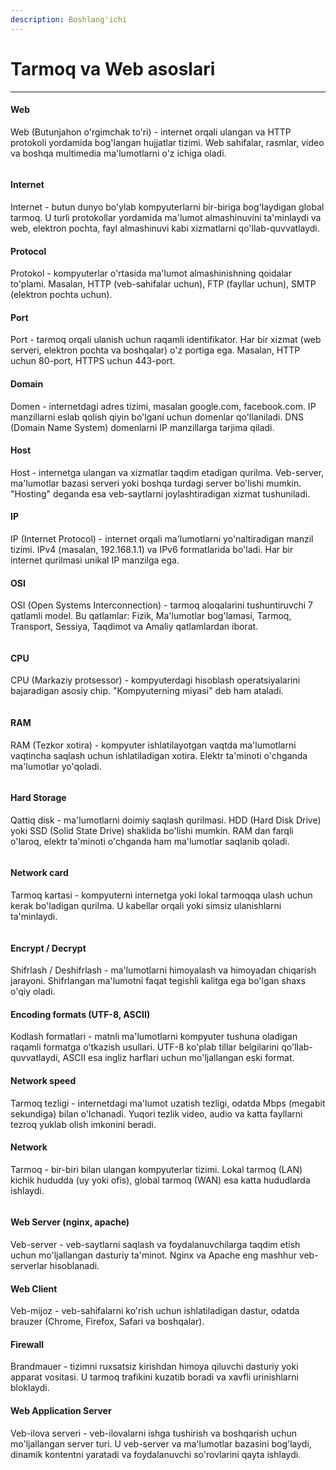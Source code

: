 ```yaml
---
description: Boshlang'ichi
---
```


# Tarmoq va Web asoslari

***

#### Web

Web (Butunjahon o'rgimchak to'ri) - internet orqali ulangan va HTTP protokoli yordamida bog'langan hujjatlar tizimi. Web sahifalar, rasmlar, video va boshqa multimedia ma'lumotlarni o'z ichiga oladi.

<figure><img src=".gitbook/assets/Internet-vs-Web-9d61e6a6920f4900a2de0c808999472a.jpg" alt=""><figcaption></figcaption></figure>

#### Internet

Internet - butun dunyo bo'ylab kompyuterlarni bir-biriga bog'laydigan global tarmoq. U turli protokollar yordamida ma'lumot almashinuvini ta'minlaydi va web, elektron pochta, fayl almashinuvi kabi xizmatlarni qo'llab-quvvatlaydi.

#### Protocol

Protokol - kompyuterlar o'rtasida ma'lumot almashinishning qoidalar to'plami. Masalan, HTTP (veb-sahifalar uchun), FTP (fayllar uchun), SMTP (elektron pochta uchun).

#### Port

Port - tarmoq orqali ulanish uchun raqamli identifikator. Har bir xizmat (web serveri, elektron pochta va boshqalar) o'z portiga ega. Masalan, HTTP uchun 80-port, HTTPS uchun 443-port.

#### Domain

Domen - internetdagi adres tizimi, masalan google.com, facebook.com. IP manzillarni eslab qolish qiyin bo'lgani uchun domenlar qo'llaniladi. DNS (Domain Name System) domenlarni IP manzillarga tarjima qiladi.

#### Host

Host - internetga ulangan va xizmatlar taqdim etadigan qurilma. Veb-server, ma'lumotlar bazasi serveri yoki boshqa turdagi server bo'lishi mumkin. "Hosting" deganda esa veb-saytlarni joylashtiradigan xizmat tushuniladi.

#### IP

IP (Internet Protocol) - internet orqali ma'lumotlarni yo'naltiradigan manzil tizimi. IPv4 (masalan, 192.168.1.1) va IPv6 formatlarida bo'ladi. Har bir internet qurilmasi unikal IP manzilga ega.

#### OSI

OSI (Open Systems Interconnection) - tarmoq aloqalarini tushuntiruvchi 7 qatlamli model. Bu qatlamlar: Fizik, Ma'lumotlar bog'lamasi, Tarmoq, Transport, Sessiya, Taqdimot va Amaliy qatlamlardan iborat.

<figure><img src=".gitbook/assets/image.png" alt=""><figcaption></figcaption></figure>

#### CPU

CPU (Markaziy protsessor) - kompyuterdagi hisoblash operatsiyalarini bajaradigan asosiy chip. "Kompyuterning miyasi" deb ham ataladi.

<figure><img src=".gitbook/assets/image (1).png" alt=""><figcaption></figcaption></figure>

#### RAM

RAM (Tezkor xotira) - kompyuter ishlatilayotgan vaqtda ma'lumotlarni vaqtincha saqlash uchun ishlatiladigan xotira. Elektr ta'minoti o'chganda ma'lumotlar yo'qoladi.

<figure><img src=".gitbook/assets/image (2).png" alt=""><figcaption></figcaption></figure>

#### Hard Storage

Qattiq disk - ma'lumotlarni doimiy saqlash qurilmasi. HDD (Hard Disk Drive) yoki SSD (Solid State Drive) shaklida bo'lishi mumkin. RAM dan farqli o'laroq, elektr ta'minoti o'chganda ham ma'lumotlar saqlanib qoladi.

<figure><img src=".gitbook/assets/image (3).png" alt=""><figcaption></figcaption></figure>

#### Network card

Tarmoq kartasi - kompyuterni internetga yoki lokal tarmoqqa ulash uchun kerak bo'ladigan qurilma. U kabellar orqali yoki simsiz ulanishlarni ta'minlaydi.

<figure><img src=".gitbook/assets/image (4).png" alt=""><figcaption></figcaption></figure>

#### Encrypt / Decrypt

Shifrlash / Deshifrlash - ma'lumotlarni himoyalash va himoyadan chiqarish jarayoni. Shifrlangan ma'lumotni faqat tegishli kalitga ega bo'lgan shaxs o'qiy oladi.

#### Encoding formats (UTF-8, ASCII)

Kodlash formatlari - matnli ma'lumotlarni kompyuter tushuna oladigan raqamli formatga o'tkazish usullari. UTF-8 ko'plab tillar belgilarini qo'llab-quvvatlaydi, ASCII esa ingliz harflari uchun mo'ljallangan eski format.

#### Network speed

Tarmoq tezligi - internetdagi ma'lumot uzatish tezligi, odatda Mbps (megabit sekundiga) bilan o'lchanadi. Yuqori tezlik video, audio va katta fayllarni tezroq yuklab olish imkonini beradi.

#### Network

Tarmoq - bir-biri bilan ulangan kompyuterlar tizimi. Lokal tarmoq (LAN) kichik hududda (uy yoki ofis), global tarmoq (WAN) esa katta hududlarda ishlaydi.

<figure><img src=".gitbook/assets/image (5).png" alt=""><figcaption></figcaption></figure>

#### Web Server (nginx, apache)

Veb-server - veb-saytlarni saqlash va foydalanuvchilarga taqdim etish uchun mo'ljallangan dasturiy ta'minot. Nginx va Apache eng mashhur veb-serverlar hisoblanadi.

#### Web Client

Veb-mijoz - veb-sahifalarni ko'rish uchun ishlatiladigan dastur, odatda brauzer (Chrome, Firefox, Safari va boshqalar).

#### Firewall

Brandmauer - tizimni ruxsatsiz kirishdan himoya qiluvchi dasturiy yoki apparat vositasi. U tarmoq trafikini kuzatib boradi va xavfli urinishlarni bloklaydi.

#### Web Application Server

Veb-ilova serveri - veb-ilovalarni ishga tushirish va boshqarish uchun mo'ljallangan server turi. U veb-server va ma'lumotlar bazasini bog'laydi, dinamik kontentni yaratadi va foydalanuvchi so'rovlarini qayta ishlaydi.
